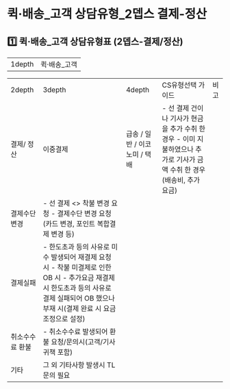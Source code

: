 # 퀵·배송_고객 상담유형_2뎁스 결제-정산

**1️⃣ 퀵·배송\_고객** **상담유형표 (2뎁스-결제/정산)**
--------------------------------------

|  |  |
| --- | --- |
| 1depth | 퀵·배송\_고객 |

|  |  |  |  |  |
| --- | --- | --- | --- | --- |
| 2depth | 3depth | 4depth | CS유형선택 가이드 | 비고 |
| 결제/  정산 | 이중결제 | 급송 / 일반 / 이코노미 / 택배 | - 선 결제 건이나 기사가 현금을 추가 수취 한 경우 - 이미 지불하였으나 추가로 기사가 금액 수취 한 경우(배송비, 추가요금) |  |
| 결제수단 변경 | - 선 결제 <> 착불 변경 요청 - 결제수단 변경 요청(카드 변경, 포인트 복합결제 변경 등) |  |
| 결제실패 | - 한도초과 등의 사유로 미수 발생되어 재결제 요청 시 - 착불 미결제로 인한 OB 시 - 추가요금 재결제 시 한도초과 등의 사유로 결제 실패되어 OB 했으나 부재 시(결제 완료 시 요금조정으로 설정) |  |
| 취소수수료 환불 | - 취소수수료 발생되어 환불 요청/문의시(고객/기사 귀책 포함) |  |
| 기타 | 그 외 기타사항 발생시 TL 문의 필요 |  |